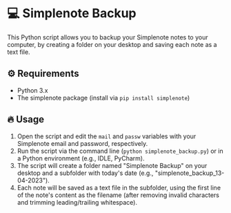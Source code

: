 # 💻 Simplenote Backup
This Python script allows you to backup your Simplenote notes to your computer, by creating a folder on your desktop and saving each note as a text file.

## ⚙️ Requirements
- Python 3.x
- The simplenote package (install via `pip install simplenote`)
## 🔥 Usage
1. Open the script and edit the `mail` and `passw` variables with your Simplenote email and password, respectively.
2. Run the script via the command line (`python simplenote_backup.py`) or in a  Python environment (e.g., IDLE, PyCharm).
3. The script will create a folder named "Simplenote Backup" on your desktop and a subfolder with today's date (e.g., "simplenote_backup_13-04-2023").
4. Each note will be saved as a text file in the subfolder, using the first line of the note's content as the filename (after removing invalid characters and trimming leading/trailing whitespace).
